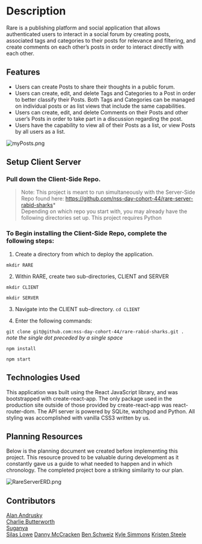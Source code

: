 # **Description**
Rare is a publishing platform and social application that allows authenticated users to interact in a social forum by creating posts, associated tags and categories to their posts for relevance and filtering, and create comments on each other’s posts in order to interact directly with each other.
 
 
## **Features**
* Users can create Posts to share their thoughts in a public forum.
* Users can create, edit, and delete Tags and Categories to a Post in order to better classify their Posts. Both Tags and Categories can be managed on individual posts or as list views that include the same capabilities.
* Users can create, edit, and delete Comments on their Posts and other user’s Posts in order to take part in a discussion regarding the post.
* Users have the capability to view all of their Posts as a list, or view Posts by all users as a list.


![myPosts.png](myPosts.png)

## **Setup Client Server**
 
### Pull down the Client-Side Repo. 
 
>Note: This project is meant to run simultaneously with the Server-Side Repo found here: https://github.com/nss-day-cohort-44/rare-server-rabid-sharks*  
>Depending on which repo you start with, you may already have the following directories set up. 
>This project requires Python
 
### To Begin installing the Client-Side Repo, complete the following steps: 
 
1. Create a directory from which to deploy the application. 	

```mkdir RARE```
 
2. Within RARE, create two sub-directories, CLIENT and SERVER 

```mkdir CLIENT```

```mkdir SERVER```

3.   Navigate into the CLIENT sub-directory. 
```cd CLIENT```

4.   Enter the following commands: 

```git clone git@github.com:nss-day-cohort-44/rare-rabid-sharks.git .```        _note the single dot preceded by a single space_
		
```npm install``` 
 
```npm start```
 
## **Technologies Used**
This application was built using the React JavaScript library, and was bootstrapped with create-react-app. The only package used in the production site outside of those provided by create-react-app was react-router-dom.
The API server is powered by SQLite, watchgod and Python.
All styling was accomplished with vanilla CSS3 written by us.
## **Planning Resources**
Below is the planning document we created before implementing this project. This resource proved to be valuable during development as it constantly gave us a guide to what needed to happen and in which chronology. The completed project bore a striking similarity to our plan.

![RareServerERD.png](RareServerERD.png)
 
## **Contributors**
[Alan Andrusky](https://github.com/aandrusky)  
[Charlie Butterworth](https://github.com/CharlieButterworth)  
[Suganya](https://github.com/Suganya-dev)  
[Silas Lowe](https://github.com/silaslowe)
[Danny McCracken](https://github.com/dmccracken13)
[Ben Schweiz](https://github.com/bschweiz) 
[Kyle Simmons](https://github.com/KyleSimmonsC44)
[Kristen Steele](https://github.com/krsteele) 

